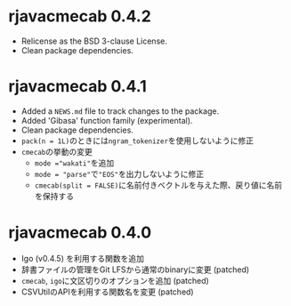 # rjavacmecab 0.4.2

* Relicense as the BSD 3-clause License.
* Clean package dependencies.

# rjavacmecab 0.4.1

* Added a `NEWS.md` file to track changes to the package.
* Added 'Gibasa' function family (experimental).
* Clean package dependencies.
* `pack(n = 1L)`のときには`ngram_tokenizer`を使用しないように修正
* `cmecab`の挙動の変更
  * `mode ="wakati"`を追加
  * `mode = "parse"`で`"EOS"`を出力しないように修正
  * `cmecab(split = FALSE)`に名前付きベクトルを与えた際、戻り値に名前を保持する

# rjavacmecab 0.4.0

* Igo (v0.4.5) を利用する関数を追加
* 辞書ファイルの管理をGit LFSから通常のbinaryに変更 (patched)
* `cmecab`, `igo`に文区切りのオプションを追加 (patched)
* CSVUtilのAPIを利用する関数名を変更 (patched)
